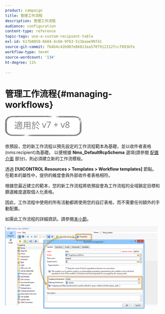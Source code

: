 ```yaml
---
product: campaign
title: 管理工作流程
description: 管理工作流程
audience: configuration
content-type: reference
topic-tags: use-a-custom-recipient-table
exl-id: 617b0050-6b04-4c68-9f63-511baae99f41
source-git-commit: fb4b4c42b907e86813ea570f912312fccf893bfe
workflow-type: tm+mt
source-wordcount: '134'
ht-degree: 11%

---
```


# 管理工作流程{#managing-workflows}

![](../../assets/common.svg)

依預設，您的新工作流程以預先設定的工作流程範本為基礎，並以收件者表格(nms:recipient)為基礎。 以便根據 **Nms_DefaultRcpSchema** 選項(請參閱 [配置介面](../../configuration/using/configuring-the-interface.md) 部分)，則必須建立新的工作流模板。

透過 **[!UICONTROL Resources > Templates > Workflow templates]** 節點。 在範本的屬性中，提供的維度會與外部收件者表格相符。

根據您最近建立的範本，您的新工作流程將依預設會為工作流程的全域鎖定目標和篩選維度選取個人化表格。

因此，工作流程中使用的所有活動都將使用您的自訂表格，而不需要任何額外的手動配置。

如需此工作流程的詳細資訊，請參閱[本小節](../../workflow/using/about-workflows.md)。

![](assets/cfg_external_table_workflow.png)
